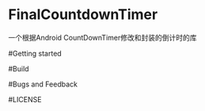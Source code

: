 # FinalCountdownTimer
一个根据Android CountDownTimer修改和封装的倒计时的库

#Getting started

#Build


#Bugs and Feedback

#LICENSE


